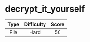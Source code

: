 # decrypt_it_yourself

| Type | Difficulty | Score |
| :--: | :--------: | :---: |
| File |    Hard    |  50   |
